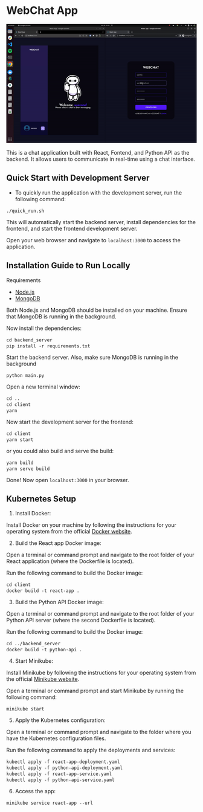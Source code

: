 # WebChat App

![](demo/ui-demo.gif)

This is a chat application built with React, Fontend, and Python API as the backend. It allows users to communicate in real-time using a chat interface.

## Quick Start with Development Server

- To quickly run the application with the development server, run the following command:

```shell
./quick_run.sh
```

This will automatically start the backend server, install dependencies for the frontend, and start the frontend development server.

Open your web browser and navigate to `localhost:3000` to access the application.

## Installation Guide to Run Locally

Requirements

- [Node.js](https://nodejs.org/en/download)
- [MongoDB](https://www.mongodb.com/docs/manual/administration/install-community/)

Both Node.js and MongoDB should be installed on your machine. Ensure that MongoDB is running in the background.

Now install the dependencies:

```shell
cd backend_server
pip install -r requirements.txt
```

Start the backend server. Also, make sure MongoDB is running in the background

```shell
python main.py
```
Open a new terminal window:

```shell
cd ..
cd client
yarn
```
Now start the development server for the frontend:
```shell
cd client
yarn start
```

or you could also build and serve the build:

```
yarn build
yarn serve build
```

Done! Now open `localhost:3000` in your browser.

## Kubernetes Setup
1. Install Docker:

Install Docker on your machine by following the instructions for your operating system from the official [Docker website](https://docs.docker.com/get-docker/).

2. Build the React app Docker image:

Open a terminal or command prompt and navigate to the root folder of your React application (where the Dockerfile is located).

Run the following command to build the Docker image:


```shell
cd client
docker build -t react-app .
```

3. Build the Python API Docker image:

Open a terminal or command prompt and navigate to the root folder of your Python API server (where the second Dockerfile is located).

Run the following command to build the Docker image:

```shell
cd ../backend_server
docker build -t python-api .
```

4. Start Minikube:

Install Minikube by following the instructions for your operating system from the official [Minikube website](https://minikube.sigs.k8s.io/docs/start/).

Open a terminal or command prompt and start Minikube by running the following command:

```shell
minikube start
```

5. Apply the Kubernetes configuration:

Open a terminal or command prompt and navigate to the folder where you have the Kubernetes configuration files.

Run the following command to apply the deployments and services:

```shell
kubectl apply -f react-app-deployment.yaml
kubectl apply -f python-api-deployment.yaml
kubectl apply -f react-app-service.yaml
kubectl apply -f python-api-service.yaml
```

6. Access the app:

```shell
minikube service react-app --url
```